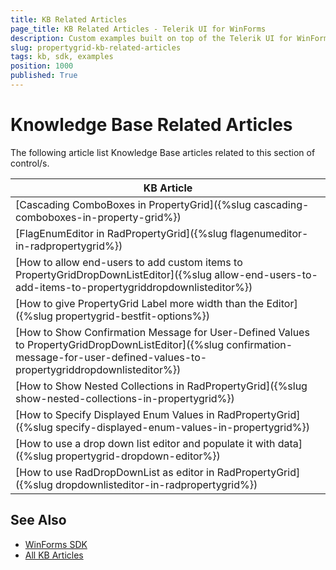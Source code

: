 ```yaml
---
title: KB Related Articles
page_title: KB Related Articles - Telerik UI for WinForms
description: Custom examples built on top of the Telerik UI for WinForms control.
slug: propertygrid-kb-related-articles
tags: kb, sdk, examples
position: 1000
published: True
---
```


# Knowledge Base Related Articles

The following article list Knowledge Base articles related to this section of control/s.
<!--KB Articles Table-->

|KB Article|
|----|
|[Cascading ComboBoxes in PropertyGrid]({%slug cascading-comboboxes-in-property-grid%})|
|[FlagEnumEditor in RadPropertyGrid]({%slug flagenumeditor-in-radpropertygrid%})|
|[How to allow end-users to add custom items to PropertyGridDropDownListEditor]({%slug allow-end-users-to-add-items-to-propertygriddropdownlisteditor%})|
|[How to give PropertyGrid Label more width than the Editor]({%slug propertygrid-bestfit-options%})|
|[How to Show Confirmation Message for User-Defined Values to PropertyGridDropDownListEditor]({%slug confirmation-message-for-user-defined-values-to-propertygriddropdownlisteditor%})|
|[How to Show Nested Collections in RadPropertyGrid]({%slug show-nested-collections-in-propertygrid%})|
|[How to Specify Displayed Enum Values in RadPropertyGrid]({%slug specify-displayed-enum-values-in-propertygrid%})|
|[How to use a drop down list editor and populate it with data]({%slug propertygrid-dropdown-editor%})|
|[How to use RadDropDownList as editor in RadPropertyGrid]({%slug dropdownlisteditor-in-radpropertygrid%})|

## See Also

* [WinForms SDK](https://github.com/telerik/winforms-sdk)
* [All KB Articles](https://docs.telerik.com/devtools/winforms/knowledge-base)
